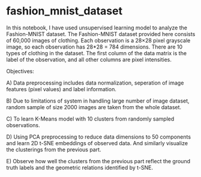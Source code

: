 # fashion_mnist_dataset
In this notebook, I have used unsupervised learning model to analyze the Fashion-MNIST dataset. The Fashion-MNIST dataset provided here consists of 60,000 images of clothing. Each observation is a 28×28 pixel grayscale image, so each observation has 28*28 = 784 dimensions. There are 10 types of clothing in the dataset. The first column of the data matrix is the label of the observation, and all other columns are pixel intensities.

Objectives:

A) Data preprocessing includes data normalization, seperation of image features (pixel values) and label information. 

B) Due to limitations of system in handling large number of image dataset, random sample of size 2000 images are taken from the whole dataset.

C) To learn K-Means model with 10 clusters from randomly sampled observations.

D) Using PCA preprocessing to reduce data dimensions to 50 components and learn 2D t-SNE embeddings of observed data. And similarly visualize the clusterings from the previous part.

E) Observe how well the clusters from the previous part reflect the ground truth labels and the geometric relations
identified by t-SNE.
